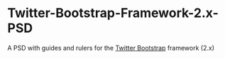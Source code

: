 Twitter-Bootstrap-Framework-2.x-PSD
===================================

A PSD with guides and rulers for the [Twitter Bootstrap](http://twitter.github.com/bootstrap/index.html) framework (2.x)
